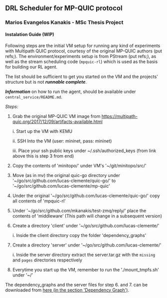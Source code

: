 
## DRL Scheduler for MP-QUIC protocol

### Marios Evangelos Kanakis - MSc Thesis Project

#### Instalation Guide (WIP)

Following steps are the initial VM setup for running any kind of experiments with Multipath QUIC protocol, courtesy of the original MP-QUIC authors (put refs;). The environment/experiments setup is from PStream (put refs;), as well as the stream scheduling code (`mpquic-rl`) which is used as the basis for building our RL agent.

The list should be sufficient to get you started on the VM and the projects' structure but is not __*runnable complete*__. 

__*Information*__ on how to run the agent, should be available under `central_service/README.md`.

_Steps_:

  1. Grab the original MP-QUIC VM image from https://multipath-quic.org/2017/12/09/artifacts-available.html 
      
      i. Start up the VM  with KEMU

      ii. SSH Into the VM (user: mininet, pass: mininet)

      iii. Place your ssh public keys under ~/.ssh/authorized_keys (from link above this is step 3 from end)

  2. Copy the contents of 'minitopo/' under VM's '~/git/minitopo/src/'

  3. Move (as in mv) the original quic-go directory under '\~/go/src/github.com/lucas-clemente/quic-go/' to  '~/go/src/github.com/lucas-clemente/mp-quic'

  4. Under the original '~/go/src/github.com/lucas-clemente/quic-go/' copy all contents of 'mpquic-rl'

  5. Under '~/go/src/github.com/mkanakis/test-zmq/reply/' place the contents of 'middleware' (This path will change in a subsequent version)

  6. Create a directory 'client' under '~/go/src/github.com/lucas-clemente/'

        i. Inside the client directory copy the folder 'dependency_graphs'

  7. Create a directory 'server' under '~/go/src/github.com/lucas-clemente/'

        i. Inside the server directory extract the server.tar.gz with the `missing` and `pages` directories respectively

  8. Everytime you start up the VM, remember to run the './mount_tmpfs.sh' under '~/' 
  
 
The dependency_graphs and the server files for step 6. and 7. can be downloaded from [here (in the section 'Dependency Graph')]( http://wprof.cs.washington.edu/spdy/tool/).
